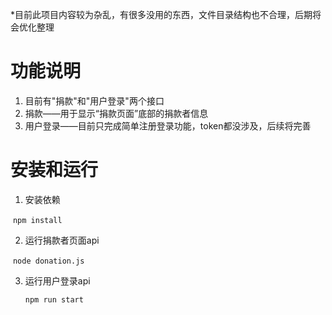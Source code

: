 *目前此项目内容较为杂乱，有很多没用的东西，文件目录结构也不合理，后期将会优化整理



# 功能说明

1. 目前有"捐款"和"用户登录"两个接口
2. 捐款——用于显示“捐款页面”底部的捐款者信息
3. 用户登录——目前只完成简单注册登录功能，token都没涉及，后续将完善



# 安装和运行

1. 安装依赖

​		`npm install`

2. 运行捐款者页面api

​		`node donation.js`

3. 运行用户登录api

     `npm run start` 
